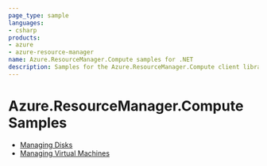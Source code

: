 ```yaml
---
page_type: sample
languages:
- csharp
products:
- azure
- azure-resource-manager
name: Azure.ResourceManager.Compute samples for .NET
description: Samples for the Azure.ResourceManager.Compute client library
---
```


# Azure.ResourceManager.Compute Samples

- [Managing Disks](https://github.com/Azure/azure-sdk-for-net/blob/main/sdk/compute/Azure.ResourceManager.Compute/samples/Sample1_ManagingDisks.md)
- [Managing Virtual Machines](https://github.com/Azure/azure-sdk-for-net/blob/main/sdk/compute/Azure.ResourceManager.Compute/samples/Sample2_ManagingVirtualMachines.md)